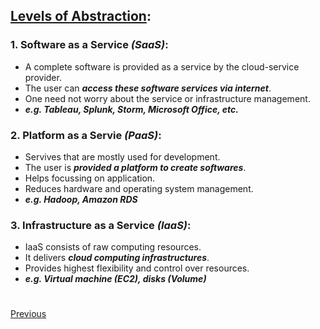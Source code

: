 ## <ins>Levels of Abstraction</ins>:

### 1. Software as a Service _(SaaS)_:

- A complete software is provided as a service by the cloud-service provider.
- The user can _**access these software services via internet**_.
- One need not worry about the service or infrastructure management.
- _**e.g. Tableau, Splunk, Storm, Microsoft Office, etc.**_

### 2. Platform as a Servie _(PaaS)_:

- Servives that are mostly used for development.
- The user is _**provided a platform to create softwares**_.
- Helps focussing on application.
- Reduces hardware and operating system management.
- _**e.g. Hadoop, Amazon RDS**_

### 3. Infrastructure as a Service _(IaaS)_:

- IaaS consists of raw computing resources.
- It delivers _**cloud computing infrastructures**_.
- Provides highest flexibility and control over resources.
- _**e.g. Virtual machine (EC2), disks (Volume)**_
#
#
[Previous](Amazon%20EC2.md)
